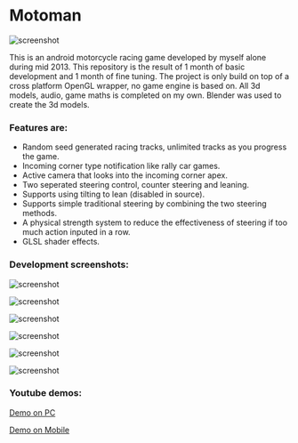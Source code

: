 # Motoman
![screenshot](https://raw.githubusercontent.com/mammalwong/motoman/master/screenshots/425276_10201474466443234_450159264_n.jpg)

This is an android motorcycle racing game developed by myself alone during mid 2013.
This repository is the result of 1 month of basic development and 1 month of fine tuning.
The project is only build on top of a cross platform OpenGL wrapper, no game engine is based on.
All 3d models, audio, game maths is completed on my own.
Blender was used to create the 3d models.

### Features are:
- Random seed generated racing tracks, unlimited tracks as you progress the game.
- Incoming corner type notification like rally car games.
- Active camera that looks into the incoming corner apex.
- Two seperated steering control, counter steering and leaning.
- Supports using tilting to lean (disabled in source).
- Supports simple traditional steering by combining the two steering methods.
- A physical strength system to reduce the effectiveness of steering if too much action inputed in a row.
- GLSL shader effects.

### Development screenshots:
![screenshot](https://raw.githubusercontent.com/mammalwong/motoman/master/screenshots/603757_10201266638567667_1167871821_n.jpg)

![screenshot](https://raw.githubusercontent.com/mammalwong/motoman/master/screenshots/538038_10201266638527666_537886606_n.jpg)

![screenshot](https://raw.githubusercontent.com/mammalwong/motoman/master/screenshots/37046_10201266638487665_36700105_n.jpg)

![screenshot](https://raw.githubusercontent.com/mammalwong/motoman/master/screenshots/913734_10201266638447664_1988336069_o.jpg)

![screenshot](https://raw.githubusercontent.com/mammalwong/motoman/master/screenshots/37046_10201266638487665_36700105_n.jpg)

![screenshot](https://raw.githubusercontent.com/mammalwong/motoman/master/screenshots/936192_10201317985131299_43361273_n.jpg)

### Youtube demos:
[Demo on PC](https://www.youtube.com/watch?v=eoEkVXiIgFU)

[Demo on Mobile](https://www.youtube.com/watch?v=AR22-CrtBdw)
